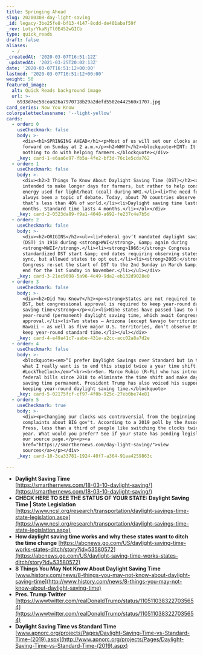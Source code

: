 ```yaml
---
title: Springing Ahead
slug: 20200308-day-light-saving
_id: legacy-3be25fe8-bf13-4147-8cdd-de401abaf59f
_rev: LotyrYkaRjTl0E452wGICb
type: quick_reads
draft: false
aliases:
  - /
_createdAt: '2020-03-07T16:51:12Z'
_updatedAt: '2021-03-25T20:02:13Z'
date: '2020-03-07T16:51:12+00:00'
lastmod: '2020-03-07T16:51:12+00:00'
weight: 50
featured_image:
  alt: Quick Reads background image
  url: >-
    6933d7ec58cea826a7970718b29a2defd5502e442560x1707.jpg
card_series: Now You Know
colorpaletteclassname: '--light-yellow'
cards:
  - order: 0
    useCheckmark: false
    body: >-
      <div><h1>SPRINGING AHEAD</h1><p>Most of us will set our clocks an hour
      forward on Sunday at 2 a.m.</p><h2>WHY?</h2><blockquote>HINT: It has
      nothing to do with helping farmers.</blockquote></div>
    _key: card-1-e6aa6e97-fb5a-4fe2-bf3d-76c1e5cda762
  - order: 1
    useCheckmark: false
    body: >-
      <div><h2>3 Things To Know About Daylight Saving Time (DST)</h2><ol><li>Not
      intended to make longer days for farmers, but rather to help conserve
      energy used for light/heat (coal) during WWI.</li><li>The need for DST has
      always been a topic of debate. Today, about 70 countries observe DST –
      that’s less than 40% of world.</li><li>Daylight saving time lasts 8
      months. Standard time lasts 4 months.</li></ol></div>
    _key: card-2-0523da89-f9a1-4048-a692-fe237c4e7b5d
  - order: 2
    useCheckmark: false
    body: >-
      <div><h2>ORIGINS</h2><ul><li>Federal gov’t mandated daylight saving time
      (DST) in 1918 during <strong>WWI</strong>, &amp; again during
      <strong>WWII</strong>.</li><li><strong>1966:</strong> Congress
      standardized DST start &amp; end dates requiring observing states to be in
      sync, but allowed states to opt out.</li><li><strong>2005:</strong>
      Congress re-set the start of DST to the 2nd Sunday in March &amp; set the
      end for the 1st Sunday in November.</li></ul></div>
    _key: card-3-21ec9098-5a96-4c49-9da2-eb132d9028e0
  - order: 3
    useCheckmark: false
    body: >-
      <div><h2>Did You Know?</h2><p><strong>States are not required to observe
      DST, but congressional approval is required to keep year-round daylight
      saving time</strong></p><ul><li>Nine states have passed laws to keep
      year-round (permanent) daylight saving time, which await Congress’
      approval.</li><li>Two states – Arizona (except Navajo territories) and
      Hawaii – as well as five major U.S. territories, don’t observe DST &amp;
      keep year-round standard time.</li></ul></div>
    _key: card-4-e49a41c7-aabe-431e-a2cc-acc02a8a7d2e
  - order: 4
    useCheckmark: false
    body: >-
      <blockquote><em>“I prefer Daylight Savings over Standard but in the end
      what I really want is to end this stupid twice a year time shift. Let’s
      #LockTheClock</em>“<br><br>Sen. Marco Rubio (R-FL) who has introduced two
      federal bills since 2018 to eliminate the time shift and make daylight
      saving time permanent. President Trump has also voiced his support for
      keeping year-round daylight saving time.</blockquote>
    _key: card-5-02175fcf-cf97-4f0b-925c-27eb0be74e81
  - order: 5
    useCheckmark: true
    body: >-
      <div><p>Changing our clocks was controversial from the beginning with
      complaints about BIG gov't. According to a 2019 poll by the Associated
      Press, less than a third of people like switching the clocks twice each
      year. What would you prefer? See if your state has pending legislation on
      our source page.</p><p><a
      href="https://smarthernews.com/day-light-saving/">view
      sources</a></p></div>
    _key: card-10-3ca33781-1924-40f7-a364-91aa4259863c

---
```

* **Daylight Saving Time**  
[https://smarthernews.com/18-03-10-daylight-saving/](https://smarthernews.com/18-03-10-daylight-saving/)
* **CHECK HERE TO SEE THE STATUS OF YOUR STATE: Daylight Saving Time | State Legislation**  
[https://www.ncsl.org/research/transportation/daylight-savings-time-state-legislation.aspx](https://www.ncsl.org/research/transportation/daylight-savings-time-state-legislation.aspx)
* **How daylight saving time works and why these states want to ditch the time change** [https://abcnews.go.com/US/daylight-saving-time-works-states-ditch/story?id=53580572](https://abcnews.go.com/US/daylight-saving-time-works-states-ditch/story?id=53580572)
* **8 Things You May Not Know About Daylight Saving Time**  
[www.history.com/news/8-things-you-may-not-know-about-daylight-saving-time](http://www.history.com/news/8-things-you-may-not-know-about-daylight-saving-time)
* **Pres. Trump Twitter**  
[https://wwwtwitter.com/realDonaldTrump/status/1105110383227035654](https://wwwtwitter.com/realDonaldTrump/status/1105110383227035654)
* **Daylight Saving Time vs Standard Time**  
[www.apnorc.org/projects/Pages/Daylight-Saving-Time-vs-Standard-Time-(2019).aspx](http://www.apnorc.org/projects/Pages/Daylight-Saving-Time-vs-Standard-Time-(2019).aspx)